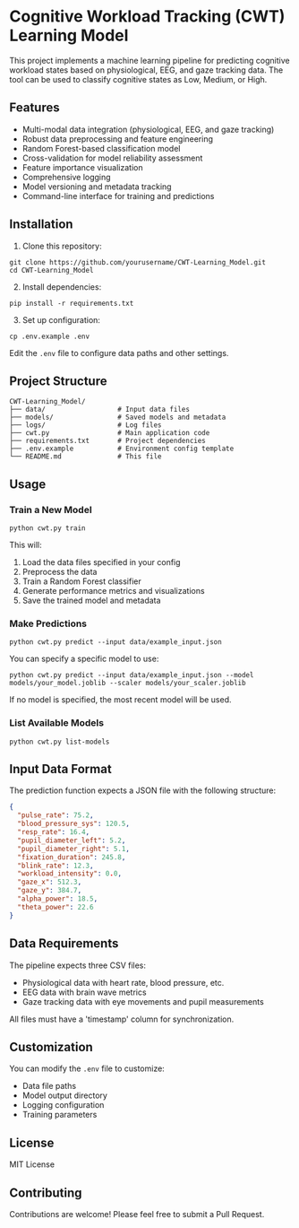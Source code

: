 # Cognitive Workload Tracking (CWT) Learning Model

This project implements a machine learning pipeline for predicting cognitive workload states based on physiological, EEG, and gaze tracking data. The tool can be used to classify cognitive states as Low, Medium, or High.

## Features

- Multi-modal data integration (physiological, EEG, and gaze tracking)
- Robust data preprocessing and feature engineering
- Random Forest-based classification model
- Cross-validation for model reliability assessment
- Feature importance visualization
- Comprehensive logging
- Model versioning and metadata tracking
- Command-line interface for training and predictions

## Installation

1. Clone this repository:
```
git clone https://github.com/yourusername/CWT-Learning_Model.git
cd CWT-Learning_Model
```

2. Install dependencies:
```
pip install -r requirements.txt
```

3. Set up configuration:
```
cp .env.example .env
```
Edit the `.env` file to configure data paths and other settings.

## Project Structure

```
CWT-Learning_Model/
├── data/                  # Input data files
├── models/                # Saved models and metadata
├── logs/                  # Log files
├── cwt.py                 # Main application code
├── requirements.txt       # Project dependencies
├── .env.example           # Environment config template
└── README.md              # This file
```

## Usage

### Train a New Model

```
python cwt.py train
```

This will:
1. Load the data files specified in your config
2. Preprocess the data
3. Train a Random Forest classifier
4. Generate performance metrics and visualizations
5. Save the trained model and metadata

### Make Predictions

```
python cwt.py predict --input data/example_input.json
```

You can specify a specific model to use:
```
python cwt.py predict --input data/example_input.json --model models/your_model.joblib --scaler models/your_scaler.joblib
```

If no model is specified, the most recent model will be used.

### List Available Models

```
python cwt.py list-models
```

## Input Data Format

The prediction function expects a JSON file with the following structure:

```json
{
  "pulse_rate": 75.2,
  "blood_pressure_sys": 120.5,
  "resp_rate": 16.4,
  "pupil_diameter_left": 5.2,
  "pupil_diameter_right": 5.1,
  "fixation_duration": 245.8,
  "blink_rate": 12.3,
  "workload_intensity": 0.0,
  "gaze_x": 512.3,
  "gaze_y": 384.7,
  "alpha_power": 18.5,
  "theta_power": 22.6
}
```

## Data Requirements

The pipeline expects three CSV files:
- Physiological data with heart rate, blood pressure, etc.
- EEG data with brain wave metrics
- Gaze tracking data with eye movements and pupil measurements

All files must have a 'timestamp' column for synchronization.

## Customization

You can modify the `.env` file to customize:
- Data file paths
- Model output directory
- Logging configuration
- Training parameters

## License

MIT License

## Contributing

Contributions are welcome! Please feel free to submit a Pull Request. 

